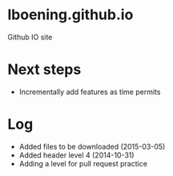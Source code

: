 lboening.github.io
==================

Github IO site

Next steps
==================
* Incrementally add features as time permits

Log
==================
* Added files to be downloaded (2015-03-05)
* Added header level 4 (2014-10-31)
* Adding a level for pull request practice
